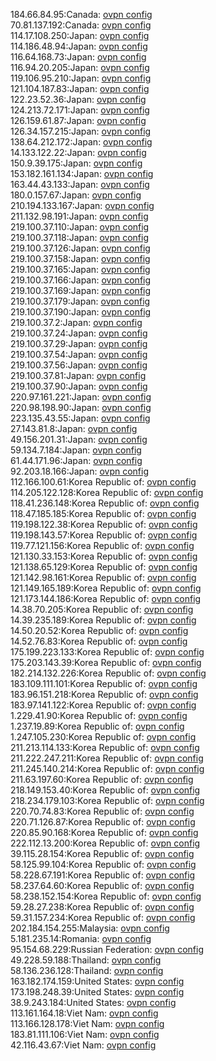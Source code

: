184.66.84.95:Canada: [ovpn config](vpn/184_66_84_95.ovpn)  
70.81.137.192:Canada: [ovpn config](vpn/70_81_137_192.ovpn)  
114.17.108.250:Japan: [ovpn config](vpn/114_17_108_250.ovpn)  
114.186.48.94:Japan: [ovpn config](vpn/114_186_48_94.ovpn)  
116.64.168.73:Japan: [ovpn config](vpn/116_64_168_73.ovpn)  
116.94.20.205:Japan: [ovpn config](vpn/116_94_20_205.ovpn)  
119.106.95.210:Japan: [ovpn config](vpn/119_106_95_210.ovpn)  
121.104.187.83:Japan: [ovpn config](vpn/121_104_187_83.ovpn)  
122.23.52.36:Japan: [ovpn config](vpn/122_23_52_36.ovpn)  
124.213.72.171:Japan: [ovpn config](vpn/124_213_72_171.ovpn)  
126.159.61.87:Japan: [ovpn config](vpn/126_159_61_87.ovpn)  
126.34.157.215:Japan: [ovpn config](vpn/126_34_157_215.ovpn)  
138.64.212.172:Japan: [ovpn config](vpn/138_64_212_172.ovpn)  
14.133.122.22:Japan: [ovpn config](vpn/14_133_122_22.ovpn)  
150.9.39.175:Japan: [ovpn config](vpn/150_9_39_175.ovpn)  
153.182.161.134:Japan: [ovpn config](vpn/153_182_161_134.ovpn)  
163.44.43.133:Japan: [ovpn config](vpn/163_44_43_133.ovpn)  
180.0.157.67:Japan: [ovpn config](vpn/180_0_157_67.ovpn)  
210.194.133.167:Japan: [ovpn config](vpn/210_194_133_167.ovpn)  
211.132.98.191:Japan: [ovpn config](vpn/211_132_98_191.ovpn)  
219.100.37.110:Japan: [ovpn config](vpn/219_100_37_110.ovpn)  
219.100.37.118:Japan: [ovpn config](vpn/219_100_37_118.ovpn)  
219.100.37.126:Japan: [ovpn config](vpn/219_100_37_126.ovpn)  
219.100.37.158:Japan: [ovpn config](vpn/219_100_37_158.ovpn)  
219.100.37.165:Japan: [ovpn config](vpn/219_100_37_165.ovpn)  
219.100.37.166:Japan: [ovpn config](vpn/219_100_37_166.ovpn)  
219.100.37.169:Japan: [ovpn config](vpn/219_100_37_169.ovpn)  
219.100.37.179:Japan: [ovpn config](vpn/219_100_37_179.ovpn)  
219.100.37.190:Japan: [ovpn config](vpn/219_100_37_190.ovpn)  
219.100.37.2:Japan: [ovpn config](vpn/219_100_37_2.ovpn)  
219.100.37.24:Japan: [ovpn config](vpn/219_100_37_24.ovpn)  
219.100.37.29:Japan: [ovpn config](vpn/219_100_37_29.ovpn)  
219.100.37.54:Japan: [ovpn config](vpn/219_100_37_54.ovpn)  
219.100.37.56:Japan: [ovpn config](vpn/219_100_37_56.ovpn)  
219.100.37.81:Japan: [ovpn config](vpn/219_100_37_81.ovpn)  
219.100.37.90:Japan: [ovpn config](vpn/219_100_37_90.ovpn)  
220.97.161.221:Japan: [ovpn config](vpn/220_97_161_221.ovpn)  
220.98.198.90:Japan: [ovpn config](vpn/220_98_198_90.ovpn)  
223.135.43.55:Japan: [ovpn config](vpn/223_135_43_55.ovpn)  
27.143.81.8:Japan: [ovpn config](vpn/27_143_81_8.ovpn)  
49.156.201.31:Japan: [ovpn config](vpn/49_156_201_31.ovpn)  
59.134.7.184:Japan: [ovpn config](vpn/59_134_7_184.ovpn)  
61.44.171.96:Japan: [ovpn config](vpn/61_44_171_96.ovpn)  
92.203.18.166:Japan: [ovpn config](vpn/92_203_18_166.ovpn)  
112.166.100.61:Korea Republic of: [ovpn config](vpn/112_166_100_61.ovpn)  
114.205.122.128:Korea Republic of: [ovpn config](vpn/114_205_122_128.ovpn)  
118.41.236.148:Korea Republic of: [ovpn config](vpn/118_41_236_148.ovpn)  
118.47.185.185:Korea Republic of: [ovpn config](vpn/118_47_185_185.ovpn)  
119.198.122.38:Korea Republic of: [ovpn config](vpn/119_198_122_38.ovpn)  
119.198.143.57:Korea Republic of: [ovpn config](vpn/119_198_143_57.ovpn)  
119.77.121.156:Korea Republic of: [ovpn config](vpn/119_77_121_156.ovpn)  
121.130.33.153:Korea Republic of: [ovpn config](vpn/121_130_33_153.ovpn)  
121.138.65.129:Korea Republic of: [ovpn config](vpn/121_138_65_129.ovpn)  
121.142.98.161:Korea Republic of: [ovpn config](vpn/121_142_98_161.ovpn)  
121.149.165.189:Korea Republic of: [ovpn config](vpn/121_149_165_189.ovpn)  
121.173.144.186:Korea Republic of: [ovpn config](vpn/121_173_144_186.ovpn)  
14.38.70.205:Korea Republic of: [ovpn config](vpn/14_38_70_205.ovpn)  
14.39.235.189:Korea Republic of: [ovpn config](vpn/14_39_235_189.ovpn)  
14.50.20.52:Korea Republic of: [ovpn config](vpn/14_50_20_52.ovpn)  
14.52.76.83:Korea Republic of: [ovpn config](vpn/14_52_76_83.ovpn)  
175.199.223.133:Korea Republic of: [ovpn config](vpn/175_199_223_133.ovpn)  
175.203.143.39:Korea Republic of: [ovpn config](vpn/175_203_143_39.ovpn)  
182.214.132.226:Korea Republic of: [ovpn config](vpn/182_214_132_226.ovpn)  
183.109.111.101:Korea Republic of: [ovpn config](vpn/183_109_111_101.ovpn)  
183.96.151.218:Korea Republic of: [ovpn config](vpn/183_96_151_218.ovpn)  
183.97.141.122:Korea Republic of: [ovpn config](vpn/183_97_141_122.ovpn)  
1.229.41.90:Korea Republic of: [ovpn config](vpn/1_229_41_90.ovpn)  
1.237.19.89:Korea Republic of: [ovpn config](vpn/1_237_19_89.ovpn)  
1.247.105.230:Korea Republic of: [ovpn config](vpn/1_247_105_230.ovpn)  
211.213.114.133:Korea Republic of: [ovpn config](vpn/211_213_114_133.ovpn)  
211.222.247.211:Korea Republic of: [ovpn config](vpn/211_222_247_211.ovpn)  
211.245.140.214:Korea Republic of: [ovpn config](vpn/211_245_140_214.ovpn)  
211.63.197.60:Korea Republic of: [ovpn config](vpn/211_63_197_60.ovpn)  
218.149.153.40:Korea Republic of: [ovpn config](vpn/218_149_153_40.ovpn)  
218.234.179.103:Korea Republic of: [ovpn config](vpn/218_234_179_103.ovpn)  
220.70.74.83:Korea Republic of: [ovpn config](vpn/220_70_74_83.ovpn)  
220.71.126.87:Korea Republic of: [ovpn config](vpn/220_71_126_87.ovpn)  
220.85.90.168:Korea Republic of: [ovpn config](vpn/220_85_90_168.ovpn)  
222.112.13.200:Korea Republic of: [ovpn config](vpn/222_112_13_200.ovpn)  
39.115.28.154:Korea Republic of: [ovpn config](vpn/39_115_28_154.ovpn)  
58.125.99.104:Korea Republic of: [ovpn config](vpn/58_125_99_104.ovpn)  
58.228.67.191:Korea Republic of: [ovpn config](vpn/58_228_67_191.ovpn)  
58.237.64.60:Korea Republic of: [ovpn config](vpn/58_237_64_60.ovpn)  
58.238.152.154:Korea Republic of: [ovpn config](vpn/58_238_152_154.ovpn)  
59.28.27.238:Korea Republic of: [ovpn config](vpn/59_28_27_238.ovpn)  
59.31.157.234:Korea Republic of: [ovpn config](vpn/59_31_157_234.ovpn)  
202.184.154.255:Malaysia: [ovpn config](vpn/202_184_154_255.ovpn)  
5.181.235.14:Romania: [ovpn config](vpn/5_181_235_14.ovpn)  
95.154.68.229:Russian Federation: [ovpn config](vpn/95_154_68_229.ovpn)  
49.228.59.188:Thailand: [ovpn config](vpn/49_228_59_188.ovpn)  
58.136.236.128:Thailand: [ovpn config](vpn/58_136_236_128.ovpn)  
163.182.174.159:United States: [ovpn config](vpn/163_182_174_159.ovpn)  
173.198.248.39:United States: [ovpn config](vpn/173_198_248_39.ovpn)  
38.9.243.184:United States: [ovpn config](vpn/38_9_243_184.ovpn)  
113.161.164.18:Viet Nam: [ovpn config](vpn/113_161_164_18.ovpn)  
113.166.128.178:Viet Nam: [ovpn config](vpn/113_166_128_178.ovpn)  
183.81.111.106:Viet Nam: [ovpn config](vpn/183_81_111_106.ovpn)  
42.116.43.67:Viet Nam: [ovpn config](vpn/42_116_43_67.ovpn)  
